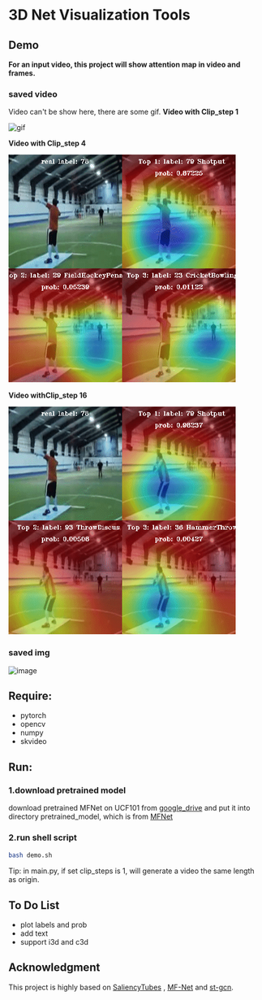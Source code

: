 # 3D Net Visualization Tools

## Demo

**For an input video, this project will show attention map in video and frames.**

### saved video

Video can't be show here, there are some gif.
**Video with Clip_step 1**

![gif](https://github.com/FingerRec/3DNet_Visualization/raw/master/resources/step_1.gif)

**Video with Clip_step 4**

![gif_2](https://github.com/FingerRec/3DNet_Visualization/raw/master/resources/step_4.gif)


**Video withClip_step 16**

![gif_3](https://github.com/FingerRec/3DNet_Visualization/raw/master/resources/step_16.gif)


### saved img

![image](https://github.com/FingerRec/3DNet_Visualization/raw/master/resources/img_1.png)

## Require:
- pytorch
- opencv
- numpy
- skvideo

## Run:
### 1.download pretrained model
download pretrained MFNet on UCF101 from [google_drive](https://goo.gl/mML2gv) and put it into directory pretrained_model,
which is from [MFNet](https://github.com/cypw/PyTorch-MFNet)
### 2.run shell script
```bash
bash demo.sh
```
Tip: in main.py, if set clip_steps is 1, will generate a video the same length as origin.

## To Do List
- plot labels and prob
- add text
- support i3d and c3d



## Acknowledgment
This project is highly based on [SaliencyTubes](https://github.com/alexandrosstergiou/Saliency-Tubes-Visual-Explanations-for-Spatio-Temporal-Convolutions) 
, [MF-Net](https://github.com/cypw/PyTorch-MFNet) and [st-gcn](https://github.com/yysijie/st-gcn).